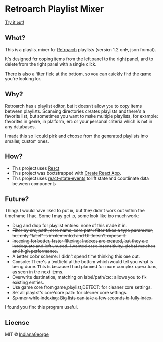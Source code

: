 # Retroarch Playlist Mixer
[Try it out!](https://indianageorge.github.io/retroarch-playlist-mixer/)

## What?

This is a playlist mixer for [Retroarch](https://www.retroarch.com/) playlists (version 1.2 only, json format).

It's designed for coping items from the left panel to the right panel, and to delete from the right panel with a single click.

There is also a filter field at the bottom, so you can quickly find the game you're looking for.

## Why?

Retroarch has a playlist editor, but it doesn't allow you to copy items between playlists. Scanning directories creates playlists and there's a favorite list, but sometimes you want to make multiple playlists, for example: favorites in genre, in platform, era or your personal criteria which is not in any databases.

I made this so I could pick and choose from the generated playlists into smaller, custom ones.

## How?

* This project uses [React](https://reactjs.org/)
* This project was bootstrapped with [Create React App](https://github.com/facebook/create-react-app).
* This project uses [react-state-events](https://www.npmjs.com/package/react-state-events) to lift state and coordinate data between components

## Future?

Things I would have liked to put in, but they didn't work out within the timeframe I had. Some I may get to, some look like too much work:
* Drag and drop for playlist entries: none of this made it in.
* ~~Filter by crc, path, core name, core path: filter takes a type parameter, but only "label" is implemented and UI doesn't expose it.~~
* ~~Indexing for better, faster filtering: Indexes are created, but they are inadequate and left unused. I wanted case insensitivity, global matches and high performance.~~
* A better color scheme: I didn't spend time thinking this one out.
* Console: There's a textfield at the bottom which would tell you what is being done. This is because I had planned for more complex operations, as seen in the next items.
* Overwrite destination, matching on label/path/crc: allows you to fix existing entries.
* Use game core from game,playlist,DETECT: for cleaner core settings.
* Set all playlist's core/core path: for cleaner core settings.
* ~~Spinner while indexing: Big lists can take a few seconds to fully index.~~

I found you find this program useful.

## License

MIT © [IndianaGeorge](https://github.com/IndianaGeorge)
